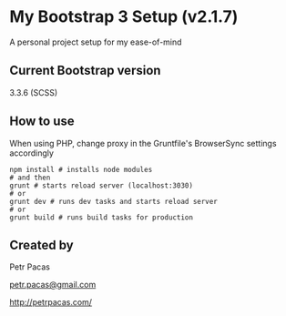 # My Bootstrap 3 Setup (v2.1.7) #

A personal project setup for my ease-of-mind

## Current Bootstrap version ##

3.3.6 (SCSS)

## How to use ##

When using PHP, change proxy in the Gruntfile's BrowserSync settings accordingly

```
npm install # installs node modules
# and then
grunt # starts reload server (localhost:3030)
# or
grunt dev # runs dev tasks and starts reload server
# or
grunt build # runs build tasks for production
```

## Created by ##

Petr Pacas

[petr.pacas@gmail.com](mailto:petr.pacas@gmail.com)

http://petrpacas.com/
